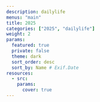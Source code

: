 ```yaml
---
description: dailylife
menus: "main"
title: 2025
categories: ["2025", "dailylife"]
weight: 2
params:
  featured: true
  private: false
  theme: dark
  sort_order: desc
  sort_by: Name # Exif.Date
resources:
  - src: 
    params:
      cover: true
---
```

